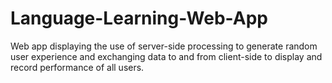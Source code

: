 # Language-Learning-Web-App

Web app displaying the use of server-side processing to generate random user experience and exchanging data to and from client-side to display and record performance of all users.
